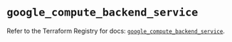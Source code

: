# `google_compute_backend_service`

Refer to the Terraform Registry for docs: [`google_compute_backend_service`](https://registry.terraform.io/providers/hashicorp/google/5.33.0/docs/resources/compute_backend_service).
